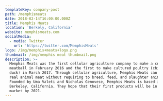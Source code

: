 ```yaml
---
templateKey: company-post
path: /memphismeats
date: 2018-02-14T16:00:00.000Z
title: Memphis Meats
location: 'Berkely, California'
website: memphismeats.com
socialMedia:
  - media: Twitter
    url: 'https://twitter.com/MemphisMeats'
logo: /img/memphis+meats+logo.png
thumbnail: /img/memphis meat thumbnail.png
description: >-
  Memphis Meats was the first cellular agriculture company to make a cultured
  meatball in February 2016 and the first to make cultured poultry (chicken and
  duck) in March 2017. Through cellular agriculture, Memphis Meats can produce
  real animal meat without requiring to breed, feed, and slaughter animals.
  Founded by Uma Valeti and Nicholas Genovese, Memphis Meats is based in
  Berkeley, California. They hope that their first products will be in the
  market by 2021.
---
```



